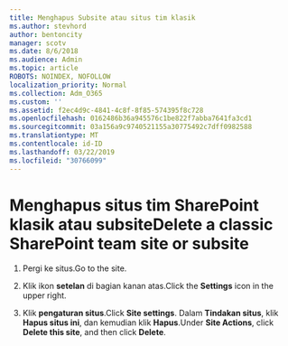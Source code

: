 ```yaml
---
title: Menghapus Subsite atau situs tim klasik
ms.author: stevhord
author: bentoncity
manager: scotv
ms.date: 8/6/2018
ms.audience: Admin
ms.topic: article
ROBOTS: NOINDEX, NOFOLLOW
localization_priority: Normal
ms.collection: Adm_O365
ms.custom: ''
ms.assetid: f2ec4d9c-4841-4c8f-8f85-574395f8c728
ms.openlocfilehash: 0162486b36a945576c1be822f7abba7641fa3cd1
ms.sourcegitcommit: 03a156a9c9740521155a30775492c7dff0982588
ms.translationtype: MT
ms.contentlocale: id-ID
ms.lasthandoff: 03/22/2019
ms.locfileid: "30766099"
---
```

# <a name="delete-a-classic-sharepoint-team-site-or-subsite"></a><span data-ttu-id="450ea-102">Menghapus situs tim SharePoint klasik atau subsite</span><span class="sxs-lookup"><span data-stu-id="450ea-102">Delete a classic SharePoint team site or subsite</span></span>

1. <span data-ttu-id="450ea-103">Pergi ke situs.</span><span class="sxs-lookup"><span data-stu-id="450ea-103">Go to the site.</span></span>
    
2. <span data-ttu-id="450ea-104">Klik ikon **setelan** di bagian kanan atas.</span><span class="sxs-lookup"><span data-stu-id="450ea-104">Click the **Settings** icon in the upper right.</span></span> 
    
3. <span data-ttu-id="450ea-105">Klik **pengaturan situs**.</span><span class="sxs-lookup"><span data-stu-id="450ea-105">Click **Site settings**.</span></span> <span data-ttu-id="450ea-106">Dalam **Tindakan situs**, klik **Hapus situs ini**, dan kemudian klik **Hapus**.</span><span class="sxs-lookup"><span data-stu-id="450ea-106">Under **Site Actions**, click **Delete this site**, and then click **Delete**.</span></span>
    

